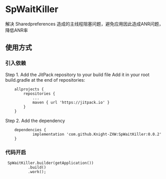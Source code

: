 # SpWaitKiller
解决 Sharedpreferences 造成的主线程阻塞问题，避免应用因此造成ANR问题，降低ANR率

## 使用方式

### 引入依赖

Step 1. Add the JitPack repository to your build file
Add it in your root build.gradle at the end of repositories:
```
	allprojects {
		repositories {
			...
			maven { url 'https://jitpack.io' }
		}
	}
```

Step 2. Add the dependency
```
	dependencies {
	        implementation 'com.github.Knight-ZXW:SpWaitKiller:0.0.2'
	}
``` 
### 代码开启
```
 SpWaitKiller.builder(getApplication())
          .build()
          .work();
```
